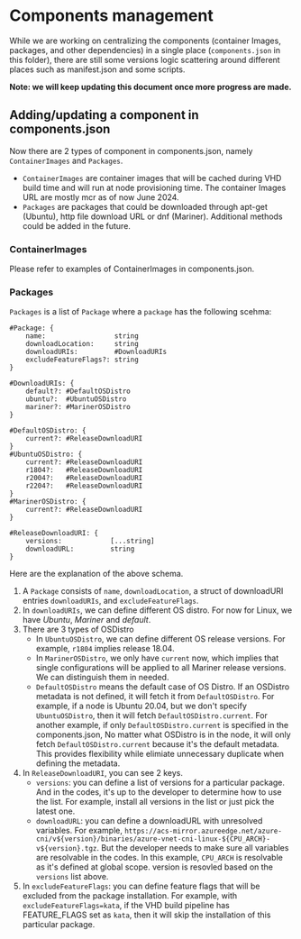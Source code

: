 # Components management
While we are working on centralizing the components (container Images, packages, and other dependencies) in a single place (`components.json` in this folder), there are still some versions logic scattering around different places such as manifest.json and some scripts. 

**Note: we will keep updating this document once more progress are made.**

## Adding/updating a component in components.json
Now there are 2 types of component in components.json, namely `ContainerImages` and `Packages`.
- `ContainerImages` are container images that will be cached during VHD build time and will run at node provisioning time. The container Images URL are mostly mcr as of now June 2024.
- `Packages` are packages that could be downloaded through apt-get (Ubuntu), http file download URL or dnf (Mariner). Additional methods could be added in the future.

### ContainerImages
Please refer to examples of ContainerImages in components.json.

### Packages
`Packages` is a list of `Package` where a `package` has the following scehma:
``` 
#Package: {
	name:                 string
	downloadLocation:     string
	downloadURIs:         #DownloadURIs
	excludeFeatureFlags?: string
}
```

```
#DownloadURIs: {
	default?: #DefaultOSDistro
	ubuntu?:  #UbuntuOSDistro
	mariner?: #MarinerOSDistro
}
```

```
#DefaultOSDistro: {
	current?: #ReleaseDownloadURI
}
#UbuntuOSDistro: {
	current?: #ReleaseDownloadURI
	r1804?:   #ReleaseDownloadURI
	r2004?:   #ReleaseDownloadURI
	r2204?:   #ReleaseDownloadURI
}
#MarinerOSDistro: {
	current?: #ReleaseDownloadURI
}
```

```
#ReleaseDownloadURI: {
	versions:            [...string]
	downloadURL:         string
}
```
Here are the explanation of the above schema.
1. A `Package` consists of `name`, `downloadLocation`, a struct of downloadURI entries `downloadURIs`, and `excludeFeatureFlags`.
1. In `downloadURIs`, we can define different OS distro. For now for Linux, we have _Ubuntu_, _Mariner_ and _default_.
1. There are 3 types of OSDistro
    - In `UbuntuOSDistro`, we can define different OS release versions. For example, `r1804` implies release 18.04.
    - In `MarinerOSDistro`, we only have `current` now, which implies that single configurations will be applied to all Mariner release versions. We can distinguish them in needed.
    - `DefaultOSDistro` means the default case of OS Distro. If an OSDistro metadata is not defined, it will fetch it from `DefaultOSDistro`. For example, if a node is Ubuntu 20.04, but we don't specify `UbuntuOSDistro`, then it will fetch `DefaultOSDistro.current`. For another example, if only `DefaultOSDistro.current` is specified in the components.json, No matter what OSDistro is in the node, it will only fetch `DefaultOSDistro.current` because it's the default metadata. This provides flexibility while elimiate unnecessary duplicate when defining the metadata.
1. In `ReleaseDownloadURI`, you can see 2 keys.
    - `versions`: you can define a list of versions for a particular package. And in the codes, it's up to the developer to determine how to use the list. For example, install all versions in the list or just pick the latest one.
	- `downloadURL`: you can define a downloadURL with unresolved variables. For example, `https://acs-mirror.azureedge.net/azure-cni/v${version}/binaries/azure-vnet-cni-linux-${CPU_ARCH}-v${version}.tgz`. But the developer needs to make sure all variables are resolvable in the codes. In this example, `CPU_ARCH` is resolvable as it's defined at global scope. version is resovled based on the `versions` list above.
1. In `excludeFeatureFlags`: you can define feature flags that will be excluded from the package installation. For example, with `excludeFeatureFlags=kata`, if the VHD build pipeline has FEATURE_FLAGS set as `kata`, then it will skip the installation of this particular package.